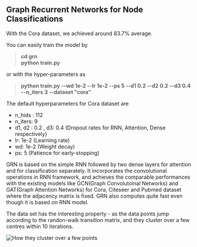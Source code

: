 ## Graph Recurrent Networks for Node Classifications

With the Cora dataset, we achieved around 83.7% average.

You can easily train the model by

> **cd grn** <br/>
> **python train.py** 

or with the hyper-parameters as 

> **python train.py --wd 1e-2 --lr 1e-2 --ps 5 --d1 0.2 --d2 0.2 --d3 0.4 --n_iters 3 --dataset "cora"**

The default hyperparameters for Cora dataset are

* n_hids : 112
* n_iters: 9
* d1, d2 : 0.2 , d3: 0.4 (Dropout rates for RNN, Attention, Dense respectively)
* lr: 1e-2 (Learning rate)
* wd: 1e-2 (Weight decay)
* ps: 5 (Patience for early-stopping)

GRN is based on the simple RNN followed by two dense layers for attention and for classification separately. It incorporates the convolutional operations in RNN framework, and achieves the comparable performances with the existing models like GCN(Graph Convolutoinal Networks) and GAT(Graph Attention Networks) for Cora, Citeseer and Pubmed dataset where the adjacency matrix is fixed. GRN also computes quite fast even though it is based on RNN model.

The data set has the interesting property - as the data points jump according to the randon-walk transition matrix, and they cluster over a few centres within 10 iterations.

![How they cluster over a few points](cora-10.png)

